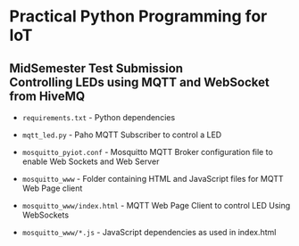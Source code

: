 # Practical Python Programming for IoT

## MidSemester Test Submission <br>Controlling LEDs using MQTT and WebSocket from HiveMQ

* `requirements.txt` - Python dependencies

* `mqtt_led.py` - Paho MQTT Subscriber to control a LED

* `mosquitto_pyiot.conf` - Mosquitto MQTT Broker configuration file to enable Web Sockets and Web Server

* `mosquitto_www` - Folder containing HTML and JavaScript files for MQTT Web Page client

* `mosquitto_www/index.html` - MQTT Web Page Client to control LED Using WebSockets

* `mosquitto_www/*.js` - JavaScript dependencies as used in index.html
